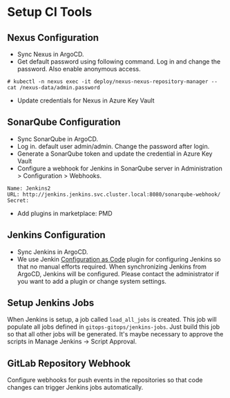 # Setup CI Tools

## Nexus Configuration

- Sync Nexus in ArgoCD.
- Get default password using following command. Log in and change the password. Also enable anonymous access.

```console
# kubectl -n nexus exec -it deploy/nexus-nexus-repository-manager --  cat /nexus-data/admin.password
```

- Update credentials for Nexus in Azure Key Vault

## SonarQube Configuration

- Sync SonarQube in ArgoCD.
- Log in. default user admin/admin. Change the password after login.
- Generate a SonarQube token and update the credential in Azure Key Vault
- Configure a webhook for Jenkins in SonarQube server in Administration > Configuration > Webhooks.

```console
Name: Jenkins2
URL: http://jenkins.jenkins.svc.cluster.local:8080/sonarqube-webhook/
Secret:
```

- Add plugins in marketplace: PMD

## Jenkins Configuration

- Sync Jenkins in ArgoCD.
- We use Jenkin [Configuration as Code](https://plugins.jenkins.io/configuration-as-code/) plugin for configuring Jenkins so that no manual efforts required. When synchronizing Jenkins from ArgoCD, Jenkins will be configured. Please contact the administrator if you want to add a plugin or change system settings.

## Setup Jenkins Jobs

When Jenkins is setup, a job called `load_all_jobs` is created. This job will populate all jobs defined in `gitops-gitops/jenkins-jobs`. Just build this job so that all other jobs will be generated.
It's maybe necessary to approve the scripts in Manage Jenkins -> Script Approval.

## GitLab Repository Webhook

Configure webhooks for push events in the repositories so that code changes can trigger Jenkins jobs automatically.
